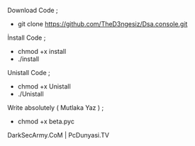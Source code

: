 Download Code ; 

 + git clone https://github.com/TheD3ngesiz/Dsa.console.git
 
İnstall Code ; 

 + chmod +x install
 + ./install
 
Unistall Code ; 

 + chmod +x Unistall
 + ./Unistall
 
Write absolutely ( Mutlaka Yaz ) ; 

 + chmod +x beta.pyc
 
 
 
 DarkSecArmy.CoM  |  PcDunyasi.TV
